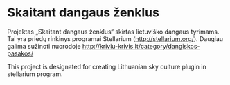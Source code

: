 Skaitant dangaus ženklus
========================

Projektas „Skaitant dangaus ženklus“ skirtas lietuviško dangaus tyrimams. Tai yra priedų rinkinys programai Stellarium (http://stellarium.org/). Daugiau galima sužinoti nuorodoje http://kriviu-krivis.lt/category/dangiskos-pasakos/

This project is designated for creating Lithuanian sky culture plugin in stellarium program.



